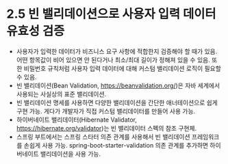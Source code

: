 # 2.5 빈 밸리데이션으로 사용자 입력 데이터 유효성 검증
- 사용자가 입력한 데이터가 비즈니스 요구 사항에 적합한지 검증해야 할 때가 있음. 어떤 항목값이 비어 있으면 안 된다거나 최소/최대 길이가 정해져 있을 수 있음. 또한 비밀번호 규칙처럼 사용자 입력 데이터에 대해 커스텀 밸리데이션 로직이 필요할 수 있음.
- 빈 밸리데이션(Bean Validation, https://beanvalidation.org/)은 자바 세계에서 사용되는 사실상의 표준 밸리데이션.
- 빈 밸리데이션 명세를 사용하면 다양한 밸리데이션을 간단한 애너테이션으로 쉽게 구현 가능. 게다가 개발자가 직접 커스텀 밸리데이터를 만들어 사용 가능.
- 하이버네이트 밸리데이터(Hibernate Validator, https://hibernate.org/validator)는 빈 밸리데이터 스펙의 참조 구현체.
- 스프링 부트에서는 스프링 스타터 의존 관계를 사용해서 빈 밸리데이션 프레임워크를 손쉽게 사용 가능. spring-boot-starter-validation 의존 관계를 추가하면 하이버네이트 밸리데이션을 사용 가능.


